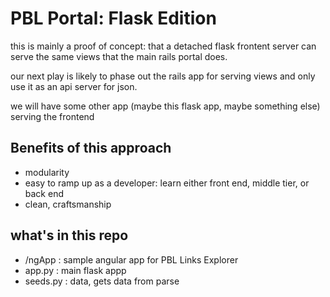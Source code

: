 # PBL Portal: Flask Edition

this is mainly a proof of concept: that a detached flask frontent server can serve the same views that the main rails portal does. 

our next play is likely to phase out the rails app for serving views and only use it as an api server for json.

we will have some other app (maybe this flask app, maybe something else) serving the frontend

## Benefits of this approach
* modularity
* easy to ramp up as a developer: learn either front end, middle tier, or back end
* clean, craftsmanship

## what's in this repo

* /ngApp : sample angular app for PBL Links Explorer
* app.py : main flask appp
* seeds.py : data, gets data from parse

